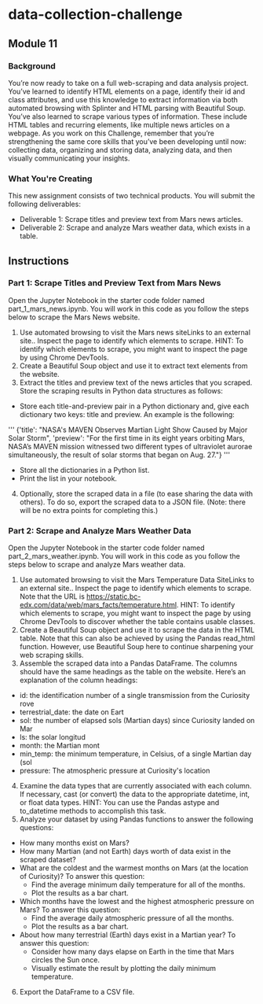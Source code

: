 # data-collection-challenge
## Module 11

### Background
You’re now ready to take on a full web-scraping and data analysis project. You’ve learned to identify HTML elements on a page, identify their id and class attributes, and use this knowledge to extract information via both automated browsing with Splinter and HTML parsing with Beautiful Soup. You’ve also learned to scrape various types of information. These include HTML tables and recurring elements, like multiple news articles on a webpage.
As you work on this Challenge, remember that you’re strengthening the same core skills that you’ve been developing until now: collecting data, organizing and storing data, analyzing data, and then visually communicating your insights.

### What You're Creating
This new assignment consists of two technical products. You will submit the following deliverables:
 - Deliverable 1: Scrape titles and preview text from Mars news articles.
 - Deliverable 2: Scrape and analyze Mars weather data, which exists in a table.

## Instructions
### Part 1: Scrape Titles and Preview Text from Mars News

Open the Jupyter Notebook in the starter code folder named part_1_mars_news.ipynb. You will work in this code as you follow the steps below to scrape the Mars News website.

1. Use automated browsing to visit the Mars news siteLinks to an external site.. Inspect the page to identify which elements to scrape.
HINT: To identify which elements to scrape, you might want to inspect the page by using Chrome DevTools.
2. Create a Beautiful Soup object and use it to extract text elements from the website.
3. Extract the titles and preview text of the news articles that you scraped. Store the scraping results in Python data structures as follows:
 - Store each title-and-preview pair in a Python dictionary and, give each dictionary two keys: title and preview. An example is the following:

  ''' {'title': "NASA's MAVEN Observes Martian Light Show Caused by Major Solar Storm", 
  'preview': "For the first time in its eight years orbiting Mars, NASA’s MAVEN mission witnessed two different types of ultraviolet aurorae simultaneously, the result of solar storms that began on Aug. 27."} '''

  - Store all the dictionaries in a Python list.
  - Print the list in your notebook.
4. Optionally, store the scraped data in a file (to ease sharing the data with others). To do so, export the scraped data to a JSON file. (Note: there will be no extra points for completing this.)

### Part 2: Scrape and Analyze Mars Weather Data

Open the Jupyter Notebook in the starter code folder named part_2_mars_weather.ipynb. You will work in this code as you follow the steps below to scrape and analyze Mars weather data.

1. Use automated browsing to visit the Mars Temperature Data SiteLinks to an external site.. Inspect the page to identify which elements to scrape. Note that the URL is https://static.bc-edx.com/data/web/mars_facts/temperature.html.
HINT: To identify which elements to scrape, you might want to inspect the page by using Chrome DevTools to discover whether the table contains usable classes.
2. Create a Beautiful Soup object and use it to scrape the data in the HTML table. Note that this can also be achieved by using the Pandas read_html function. However, use Beautiful Soup here to continue sharpening your web scraping skills.
3. Assemble the scraped data into a Pandas DataFrame. The columns should have the same headings as the table on the website. Here’s an explanation of the column headings:
 - id: the identification number of a single transmission from the Curiosity rove
 - terrestrial_date: the date on Eart
 - sol: the number of elapsed sols (Martian days) since Curiosity landed on Mar
 - ls: the solar longitud
 - month: the Martian mont
 - min_temp: the minimum temperature, in Celsius, of a single Martian day (sol
 - pressure: The atmospheric pressure at Curiosity's location
4. Examine the data types that are currently associated with each column. If necessary, cast (or convert) the data to the appropriate datetime, int, or float data types.
HINT: You can use the Pandas astype and to_datetime methods to accomplish this task.
5. Analyze your dataset by using Pandas functions to answer the following questions:
 - How many months exist on Mars?
 - How many Martian (and not Earth) days worth of data exist in the scraped dataset?
 - What are the coldest and the warmest months on Mars (at the location of Curiosity)? To answer this question:
      * Find the average minimum daily temperature for all of the months.
      * Plot the results as a bar chart.
 - Which months have the lowest and the highest atmospheric pressure on Mars? To answer this question:
      * Find the average daily atmospheric pressure of all the months.
      * Plot the results as a bar chart.
  - About how many terrestrial (Earth) days exist in a Martian year? To answer this question:
      * Consider how many days elapse on Earth in the time that Mars circles the Sun once.
      * Visually estimate the result by plotting the daily minimum temperature.
6. Export the DataFrame to a CSV file.
